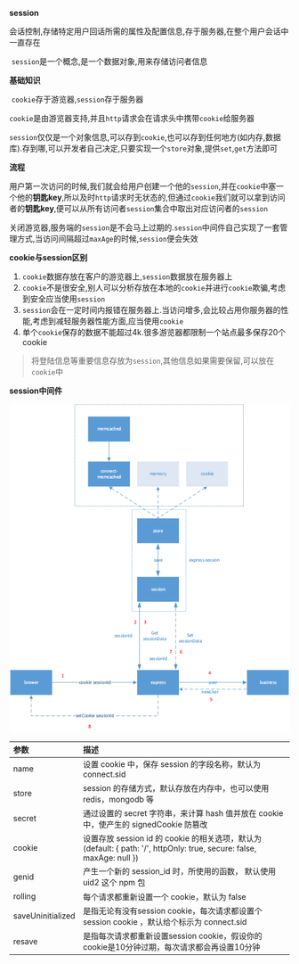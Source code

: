 **session**

​	会话控制,存储特定用户回话所需的属性及配置信息,存于服务器,在整个用户会话中一直存在

​	`session`是一个概念,是一个数据对象,用来存储访问者信息

**基础知识**

​	`cookie`存于游览器,`session`存于服务器

​	`cookie`是由游览器支持,并且`http`请求会在请求头中携带`cookie`给服务器

​	`session`仅仅是一个对象信息,可以存到`cookie`,也可以存到任何地方(如内存,数据库).存到哪,可以开发者自己决定,只要实现一个`store`对象,提供`set`,`get`方法即可

**流程**

​	用户第一次访问的时候,我们就会给用户创建一个他的`session`,并在`cookie`中塞一个他的**钥匙key**,所以及时`http`请求时无状态的,但通过`cookie`我们就可以拿到访问者的**钥匙key**,便可以从所有访问者`session`集合中取出对应访问者的`session`

​	关闭游览器,服务端的`session`是不会马上过期的.`session`中间件自己实现了一套管理方式,当访问间隔超过`maxAge`的时候,`session`便会失效

**cookie与session区别**

1. `cookie`数据存放在客户的游览器上,`session`数据放在服务器上
2. `cookie`不是很安全,别人可以分析存放在本地的`cookie`并进行`cookie`欺骗,考虑到安全应当使用`session`
3. `session`会在一定时间内报错在服务器上.当访问增多,会比较占用你服务器的性能,考虑到减轻服务器性能方面,应当使用`cookie`
4. 单个`cookie`保存的数据不能超过4k.很多游览器都限制一个站点最多保存20个cookie

> 将登陆信息等重要信息存放为`session`,其他信息如果需要保留,可以放在`cookie`中

**session中间件**

![session](session.assets/session.png)

| 参数              | 描述                                                         |
| :---------------- | :----------------------------------------------------------- |
| name              | 设置 cookie 中，保存 session 的字段名称，默认为 connect.sid  |
| store             | session 的存储方式，默认存放在内存中，也可以使用 redis，mongodb 等 |
| secret            | 通过设置的 secret 字符串，来计算 hash 值并放在 cookie 中，使产生的 signedCookie 防篡改 |
| cookie            | 设置存放 session id 的 cookie 的相关选项，默认为 (default: { path: '/', httpOnly: true, secure: false, maxAge: null }) |
| genid             | 产生一个新的 session_id 时，所使用的函数， 默认使用 uid2 这个 npm 包 |
| rolling           | 每个请求都重新设置一个 cookie，默认为 false                  |
| saveUninitialized | 是指无论有没有session cookie，每次请求都设置个session cookie ，默认给个标示为 connect.sid |
| resave            | 是指每次请求都重新设置session cookie，假设你的cookie是10分钟过期，每次请求都会再设置10分钟 |